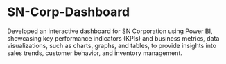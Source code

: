 # SN-Corp-Dashboard
Developed an interactive dashboard for SN Corporation using Power BI, showcasing key performance indicators (KPIs) and business metrics, data visualizations, such as charts, graphs, and tables, to provide insights into sales trends, customer behavior, and inventory management.
